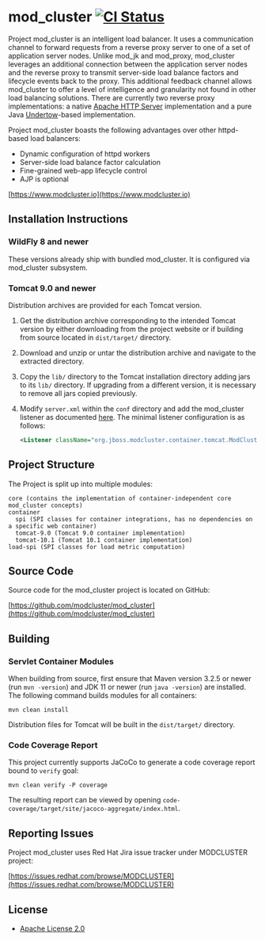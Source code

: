 mod_cluster [![CI Status](https://github.com/modcluster/mod_cluster/workflows/CI/badge.svg)](https://github.com/modcluster/mod_cluster/actions)
===========

Project mod_cluster is an intelligent load balancer. It uses a communication channel to forward requests from a reverse
proxy server to one of a set of application server nodes. Unlike mod_jk and mod_proxy, mod_cluster leverages an
additional connection between the application server nodes and the reverse proxy to transmit server-side load balance
factors and lifecycle events back to the proxy. This additional feedback channel allows mod_cluster to offer a level of
intelligence and granularity not found in other load balancing solutions. There are currently two reverse proxy
implementations: a native [Apache HTTP Server](https://httpd.apache.org/) implementation and a pure Java 
[Undertow](http://undertow.io/)-based implementation.

Project mod_cluster boasts the following advantages over other httpd-based load balancers:

* Dynamic configuration of httpd workers
* Server-side load balance factor calculation
* Fine-grained web-app lifecycle control
* AJP is optional

[https://www.modcluster.io](https://www.modcluster.io)


Installation Instructions
-------------------------

### WildFly 8 and newer

These versions already ship with bundled mod_cluster. It is configured via mod_cluster subsystem.

### Tomcat 9.0 and newer

Distribution archives are provided for each Tomcat version.

1. Get the distribution archive corresponding to the intended Tomcat version by either downloading from the project
   website or if building from source located in `dist/target/` directory.
2. Download and unzip or untar the distribution archive and navigate to the extracted directory.
3. Copy the `lib/` directory to the Tomcat installation directory adding jars to its `lib/` directory. If upgrading from
   a different version, it is necessary to remove all jars copied previously.
4. Modify `server.xml` within the `conf` directory and add the mod_cluster listener as documented
   [here](https://docs.modcluster.io/). The minimal listener configuration is as follows:
   
    ```xml
    <Listener className="org.jboss.modcluster.container.tomcat.ModClusterListener" connectorPort="8080" advertiseInterfaceName="lo0"/>
    ```


Project Structure
-----------------

The Project is split up into multiple modules:

```
core (contains the implementation of container-independent core mod_cluster concepts)
container
  spi (SPI classes for container integrations, has no dependencies on a specific web container)
  tomcat-9.0 (Tomcat 9.0 container implementation)
  tomcat-10.1 (Tomcat 10.1 container implementation)
load-spi (SPI classes for load metric computation)
```


Source Code
-----------

Source code for the mod_cluster project is located on GitHub:

[https://github.com/modcluster/mod_cluster](https://github.com/modcluster/mod_cluster)


Building
--------

### Servlet Container Modules

When building from source, first ensure that Maven version 3.2.5 or newer (run `mvn -version`) and JDK 11 or newer
(run `java -version`) are installed. The following command builds modules for all containers:

```
mvn clean install
```

Distribution files for Tomcat will be built in the `dist/target/` directory.

### Code Coverage Report

This project currently supports JaCoCo to generate a code coverage report bound to `verify` goal:

```
mvn clean verify -P coverage
```

The resulting report can be viewed by opening `code-coverage/target/site/jacoco-aggregate/index.html`.

Reporting Issues
----------------

Project mod_cluster uses Red Hat Jira issue tracker under MODCLUSTER project:

[https://issues.redhat.com/browse/MODCLUSTER](https://issues.redhat.com/browse/MODCLUSTER)

License
-------

* [Apache License 2.0](https://www.apache.org/licenses/LICENSE-2.0)
